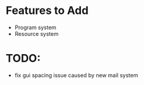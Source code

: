 # Features to Add
* Program system
* Resource system

# TODO:
* fix gui spacing issue caused by new mail system
